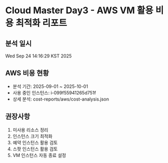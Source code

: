 # Cloud Master Day3 - AWS VM 활용 비용 최적화 리포트

## 분석 일시
Wed Sep 24 14:16:29 KST 2025

## AWS 비용 현황
- 분석 기간: 2025-09-01 ~ 2025-10-01
- 사용 중인 인스턴스: i-099f55941265d751f
- 상세 분석: cost-reports/aws/cost-analysis.json

## 권장사항
1. 미사용 리소스 정리
2. 인스턴스 크기 최적화
3. 예약 인스턴스 활용 검토
4. 스팟 인스턴스 활용 검토
5. VM 인스턴스 자동 종료 설정
